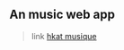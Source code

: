## An music web app 

> link
<a href="https://elvinkyungu.github.io/Hkat/" target="_blank">hkat musique</a>
